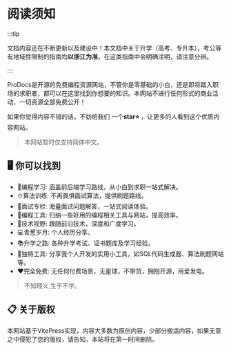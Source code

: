 <script setup>
import CustomLink from '/.vitepress/components/CustomLink.vue';
</script>

# 阅读须知

:::tip

文档内容还在不断更新以及建设中！本文档中关于升学（高考、专升本），考公等有地域性限制的指南均**以浙江为准**，在这类指南中会明确注明，请注意分辨。

:::

ProDocs是开源的免费编程资源网站，不管你是零基础的小白，还是即将踏入职场的求职者，都可以在这里找到你想要的知识。本网站不进行任何形式的商业活动，一切资源全部免费公开！

如果你觉得内容不错的话，不妨给我们 一个**star⭐️** ，让更多的人看到这个优质内容网站。



> 本网站暂时仅支持简体中文。

<CustomLink href='https://gitee.com/ochiamaluo/prodocs' title='ProDocs'/>
<CustomLink href='https://github.com/OchiaMalu/prodocs' title='ProDocs'/>

## :desktop_computer: 你可以找到

- :tada:编程学习:  涵盖前后端学习路线，从小白到求职一站式解决。
- :snowman_with_snow:算法训练:  不再畏惧面试算法，提供刷题路线。
- :musical_keyboard:面试专栏: 海量面试问题解答，一站式阅读体验。
- :trumpet:编程工具: 归纳一些好用的编程相关工具与网站，提高效率。
- :floppy_disk:技术视野: 跟随前沿技术，深度和广度学习。
- :computer:青葱岁月: 个人经历分享。
- :books:升学之路: 各种升学考试、证书题库及学习经验。
- :memo:独特工具: 分享我个人开发的实用小工具，如SQL代码生成器、算法刷题网站等。
- :heart:完全免费: 无任何付费场景，无星球，不带货，拥抱开源，用爱发电。

> 不知理义,生于不学。

## :clipboard: 关于版权

本网站基于VitePress实现，内容大多数为原创内容，少部分搬运内容，如果无意之中侵犯了您的版权，请告知，本站将在第一时间删除。
